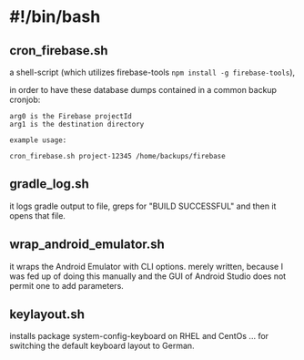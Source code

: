 # #!/bin/bash

## cron_firebase.sh
a shell-script (which utilizes firebase-tools `npm install -g firebase-tools`),

in order to have these database dumps contained in a common backup cronjob:

    arg0 is the Firebase projectId
    arg1 is the destination directory
    
    example usage:
    
    cron_firebase.sh project-12345 /home/backups/firebase

## gradle_log.sh
it logs gradle output to file, greps for "BUILD SUCCESSFUL" and then it opens that file.

## wrap_android_emulator.sh
it wraps the Android Emulator with CLI options.
merely written, because I was fed up of doing this manually and
the GUI of Android Studio does not permit one to add parameters.

## keylayout.sh
installs package system-config-keyboard on RHEL and CentOs
... for switching the default keyboard layout to German.
